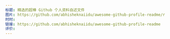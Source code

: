 ```yaml
---
标题: 精选的超棒 Github 个人资料自述文件
图片: https://github.com/abhisheknaiidu/awesome-github-profile-readme/raw/master/assets/agpr.gif
时时: 
链接: https://github.com/abhisheknaiidu/awesome-github-profile-readme
评价:
---
```


